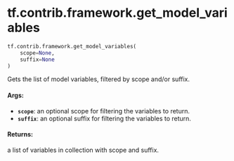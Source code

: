 <div itemscope itemtype="http://developers.google.com/ReferenceObject">
<meta itemprop="name" content="tf.contrib.framework.get_model_variables" />
<meta itemprop="path" content="Stable" />
</div>

# tf.contrib.framework.get_model_variables

``` python
tf.contrib.framework.get_model_variables(
    scope=None,
    suffix=None
)
```

Gets the list of model variables, filtered by scope and/or suffix.

#### Args:

* <b>`scope`</b>: an optional scope for filtering the variables to return.
* <b>`suffix`</b>: an optional suffix for filtering the variables to return.


#### Returns:

a list of variables in collection with scope and suffix.